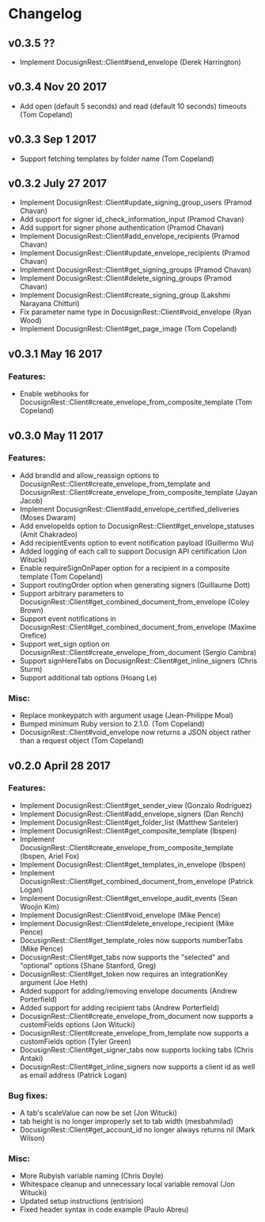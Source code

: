# Changelog

## v0.3.5 ??

* Implement DocusignRest::Client#send_envelope (Derek Harrington)

## v0.3.4 Nov 20 2017

* Add open (default 5 seconds) and read (default 10 seconds) timeouts (Tom Copeland)

## v0.3.3 Sep 1 2017

* Support fetching templates by folder name (Tom Copeland)

## v0.3.2 July 27 2017

* Implement DocusignRest::Client#update_signing_group_users (Pramod Chavan)
* Add support for signer id_check_information_input (Pramod Chavan)
* Add support for signer phone authentication (Pramod Chavan)
* Implement DocusignRest::Client#add_envelope_recipients (Pramod Chavan)
* Implement DocusignRest::Client#update_envelope_recipients (Pramod Chavan)
* Implement DocusignRest::Client#get_signing_groups (Pramod Chavan)
* Implement DocusignRest::Client#delete_signing_groups (Pramod Chavan)
* Implement DocusignRest::Client#create_signing_group (Lakshmi Narayana Chitturi)
* Fix parameter name type in DocusignRest::Client#void_envelope (Ryan Wood)
* Implement DocusignRest::Client#get_page_image (Tom Copeland)

## v0.3.1 May 16 2017

### Features:
* Enable webhooks for DocusignRest::Client#create_envelope_from_composite_template (Tom Copeland)

## v0.3.0 May 11 2017

### Features:
* Add brandId and allow_reassign options to DocusignRest::Client#create_envelope_from_template and DocusignRest::Client#create_envelope_from_composite_template (Jayan Jacob)
* Implement DocusignRest::Client#add_envelope_certified_deliveries (Moses Dwaram)
* Add envelopeIds option to DocusignRest::Client#get_envelope_statuses (Amit Chakradeo)
* Add recipientEvents option to event notification payload (Guillermo Wu)
* Added logging of each call to support Docusign API certification (Jon Witucki)
* Enable requireSignOnPaper option for a recipient in a composite template (Tom Copeland)
* Support routingOrder option when generating signers (Guillaume Dott)
* Support arbitrary parameters to DocusignRest::Client#get_combined_document_from_envelope (Coley Brown)
* Support event notifications in DocusignRest::Client#get_combined_document_from_envelope (Maxime Orefice)
* Support wet_sign option on DocusignRest::Client#create_envelope_from_document (Sergio Cambra)
* Support signHereTabs on DocusignRest::Client#get_inline_signers (Chris Sturm)
* Support additional tab options (Hoang Le)

### Misc:
* Replace monkeypatch with argument usage (Jean-Philippe Moal)
* Bumped minimum Ruby version to 2.1.0. (Tom Copeland)
* DocusignRest::Client#void_envelope now returns a JSON object rather than a request object (Tom Copeland)

## v0.2.0 April 28 2017

### Features:
* Implement DocusignRest::Client#get_sender_view (Gonzalo Rodríguez)
* Implement DocusignRest::Client#add_envelope_signers (Dan Rench)
* Implement DocusignRest::Client#get_folder_list (Matthew Santeler)
* Implement DocusignRest::Client#get_composite_template (lbspen)
* Implement DocusignRest::Client#create_envelope_from_composite_template (lbspen, Ariel Fox)
* Implement DocusignRest::Client#get_templates_in_envelope (lbspen)
* Implement DocusignRest::Client#get_combined_document_from_envelope (Patrick Logan)
* Implement DocusignRest::Client#get_envelope_audit_events (Sean Woojin Kim)
* Implement DocusignRest::Client#void_envelope (Mike Pence)
* Implement DocusignRest::Client#delete_envelope_recipient (Mike Pence)
* DocusignRest::Client#get_template_roles now supports numberTabs (Mike Pence)
* DocusignRest::Client#get_tabs now supports the "selected" and "optional" options (Shane Stanford, Greg)
* DocusignRest::Client#get_token now requires an integrationKey argument (Joe Heth)
* Added support for adding/removing envelope documents (Andrew Porterfield)
* Added support for adding recipient tabs (Andrew Porterfield)
* DocusignRest::Client#create_envelope_from_document now supports a customFields options (Jon Witucki)
* DocusignRest::Client#create_envelope_from_template now supports a customFields option (Tyler Green)
* DocusignRest::Client#get_signer_tabs now supports locking tabs (Chris Antaki)
* DocusignRest::Client#get_inline_signers now supports a client id as well as email address (Patrick Logan)

### Bug fixes:
* A tab's scaleValue can now be set (Jon Witucki)
* tab height is no longer improperly set to tab width (mesbahmilad)
* DocusignRest::Client#get_account_id no longer always returns nil (Mark Wilson)

### Misc:
* More Rubyish variable naming (Chris Doyle)
* Whitespace cleanup and unnecessary local variable removal (Jon Witucki)
* Updated setup instructions (entrision)
* Fixed header syntax in code example (Paulo Abreu)
